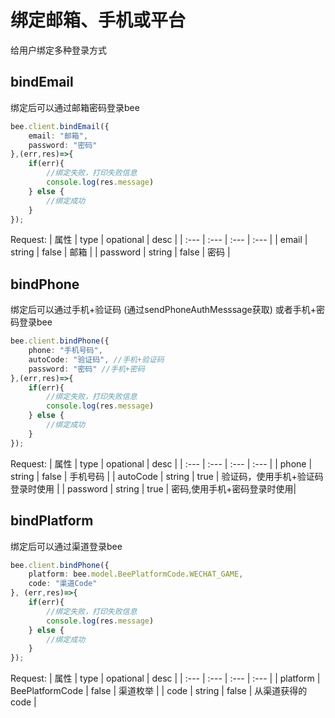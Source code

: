 # 绑定邮箱、手机或平台

给用户绑定多种登录方式

## bindEmail

绑定后可以通过邮箱密码登录bee

```typescript
bee.client.bindEmail({
    email: "邮箱",
    password: "密码"
},(err,res)=>{
    if(err){
        //绑定失败，打印失败信息
        console.log(res.message)
    } else {
        //绑定成功 
    }
});
```
Request:
| 属性 | type | opational | desc |
| :--- | :--- | :--- | :--- |
| email | string | false | 邮箱 |
| password | string | false | 密码 |

## bindPhone

绑定后可以通过手机+验证码 \(通过sendPhoneAuthMesssage获取\) 或者手机+密码登录bee

```typescript
bee.client.bindPhone({
    phone: "手机号码",
    autoCode: "验证码", //手机+验证码
    password: "密码" //手机+密码
},(err,res)=>{
    if(err){
        //绑定失败，打印失败信息
        console.log(res.message)
    } else {
        //绑定成功 
    }
});
```
Request:
| 属性 | type | opational | desc |
| :--- | :--- | :--- | :--- |
| phone | string | false | 手机号码 |
| autoCode | string | true | 验证码，使用手机+验证码登录时使用 |
| password | string | true | 密码,使用手机+密码登录时使用|


## bindPlatform

绑定后可以通过渠道登录bee

```typescript
bee.client.bindPhone({
    platform: bee.model.BeePlatformCode.WECHAT_GAME,
    code: "渠道Code"
}, (err,res)=>{
    if(err){
        //绑定失败，打印失败信息
        console.log(res.message)
    } else {
        //绑定成功 
    }
});
```
Request:
| 属性 | type | opational | desc |
| :--- | :--- | :--- | :--- |
| platform | BeePlatformCode | false | 渠道枚举 |
| code | string | false | 从渠道获得的code |
